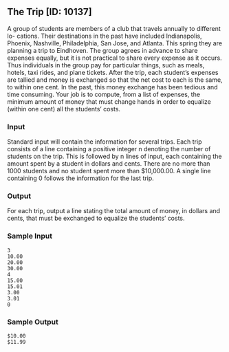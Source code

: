
## The Trip [ID: 10137]

A group of students are members of a club that travels annually to different lo-
cations. Their destinations in the past have included Indianapolis, Phoenix, Nashville,
Philadelphia, San Jose, and Atlanta. This spring they are planning a trip to Eindhoven.
The group agrees in advance to share expenses equally, but it is not practical to share
every expense as it occurs. Thus individuals in the group pay for particular things, such
as meals, hotels, taxi rides, and plane tickets. After the trip, each student’s expenses
are tallied and money is exchanged so that the net cost to each is the same, to within
one cent. In the past, this money exchange has been tedious and time consuming. Your
job is to compute, from a list of expenses, the minimum amount of money that must
change hands in order to equalize (within one cent) all the students’ costs.

### Input
Standard input will contain the information for several trips. Each trip consists of a
line containing a positive integer n denoting the number of students on the trip. This is
followed by n lines of input, each containing the amount spent by a student in dollars
and cents. There are no more than 1000 students and no student spent more than
$10,000.00. A single line containing 0 follows the information for the last trip.

### Output
For each trip, output a line stating the total amount of money, in dollars and cents,
that must be exchanged to equalize the students’ costs.

### Sample Input
    3
    10.00
    20.00
    30.00
    4
    15.00
    15.01
    3.00
    3.01
    0

### Sample Output
    $10.00
    $11.99
